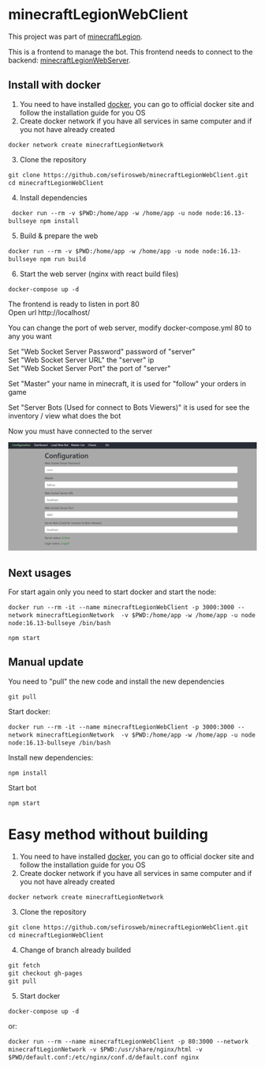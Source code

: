 # minecraftLegionWebClient

This project was part of [minecraftLegion](https://github.com/sefirosweb/minecraftLegion).

This is a frontend to manage the bot. This frontend needs to connect to the backend: [minecraftLegionWebServer](https://github.com/sefirosweb/minecraftLegionWebServer).

## Install with docker

1. You need to have installed [docker](https://docs.docker.com/desktop/windows/wsl/), you can go to official docker site and follow the installation guide for you OS
2. Create docker network if you have all services in same computer and if you not have already created

```
docker network create minecraftLegionNetwork
```

3. Clone the repository

```
git clone https://github.com/sefirosweb/minecraftLegionWebClient.git
cd minecraftLegionWebClient
```

4. Install dependencies

```
 docker run --rm -v $PWD:/home/app -w /home/app -u node node:16.13-bullseye npm install
```

5. Build & prepare the web

```
docker run --rm -v $PWD:/home/app -w /home/app -u node node:16.13-bullseye npm run build
```

6. Start the web server (nginx with react build files)

```
docker-compose up -d
```

The frontend is ready to listen in port 80 \
Open url http://localhost/


You can change the port of web server, modify docker-compose.yml 80 to any you want

Set "Web Socket Server Password" password of "server" \
Set "Web Socket Server URL" the "server" ip \
Set "Web Socket Server Port" the port of "server"

Set "Master" your name in minecraft, it is used for "follow" your orders in game

Set "Server Bots (Used for connect to Bots Viewers)" it is used for see the inventory / view what does the bot

Now you must have connected to the server

![image](https://raw.githubusercontent.com/sefirosweb/minecraftLegionWebClient/master/docs/conection.png)

## Next usages

For start again only you need to start docker and start the node:

```
docker run --rm -it --name minecraftLegionWebClient -p 3000:3000 --network minecraftLegionNetwork  -v $PWD:/home/app -w /home/app -u node node:16.13-bullseye /bin/bash
```

```
npm start
```

## Manual update

You need to "pull" the new code and install the new dependencies

```
git pull
```

Start docker:

```
docker run --rm -it --name minecraftLegionWebClient -p 3000:3000 --network minecraftLegionNetwork  -v $PWD:/home/app -w /home/app -u node node:16.13-bullseye /bin/bash
```

Install new dependencies:

```
npm install
```

Start bot

```
npm start
```

# Easy method without building

1. You need to have installed [docker](https://docs.docker.com/desktop/windows/wsl/), you can go to official docker site and follow the installation guide for you OS
2. Create docker network if you have all services in same computer and if you not have already created

```
docker network create minecraftLegionNetwork
```

3. Clone the repository
```
git clone https://github.com/sefirosweb/minecraftLegionWebClient.git
cd minecraftLegionWebClient
```

4. Change of branch already builded
```
git fetch
git checkout gh-pages
git pull
```
5. Start docker
```
docker-compose up -d
```
or:
```
docker run --rm --name minecraftLegionWebClient -p 80:3000 --network minecraftLegionNetwork -v $PWD:/usr/share/nginx/html -v $PWD/default.conf:/etc/nginx/conf.d/default.conf nginx
```